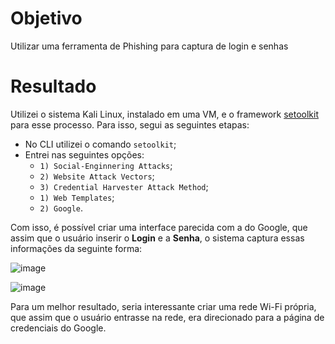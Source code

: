 # Objetivo
Utilizar uma ferramenta de Phishing para captura de login e senhas

# Resultado
Utilizei o sistema Kali Linux, instalado em uma VM, e o framework [setoolkit](https://github.com/trustedsec/social-engineer-toolkit) para esse processo. Para isso, segui as seguintes etapas:
- No CLI utilizei o comando ```setoolkit```;
- Entrei nas seguintes opções:
  - ```1) Social-Enginnering Attacks```;
  - ```2) Website Attack Vectors```;
  - ```3) Credential Harvester Attack Method```;
  - ```1) Web Templates```;
  - ```2) Google```.

Com isso, é possível criar uma interface parecida com a do Google, que assim que o usuário inserir o **Login** e a **Senha**, o sistema captura essas informações da seguinte forma:

![image](https://github.com/user-attachments/assets/514c31eb-445d-4717-8048-44f7ccde3492)

![image](https://github.com/user-attachments/assets/ee756dcd-ddaf-4d59-bf68-ed80c4ea71b7)


Para um melhor resultado, seria interessante criar uma rede Wi-Fi própria, que assim que o usuário entrasse na rede, era direcionado para a  página de credenciais do Google.
